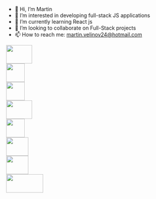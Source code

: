 - 👋 Hi, I’m Martin
- 👀 I’m interested in developing full-stack JS applications
- 🌱 I’m currently learning React js
- 💞️ I’m looking to collaborate on Full-Stack projects
- 📫 How to reach me: martin.velinov24@hotmail.com



<div style="display: flex; flex-direction: column; ">
  <img src="https://upload.wikimedia.org/wikipedia/commons/thumb/6/61/HTML5_logo_and_wordmark.svg/512px-HTML5_logo_and_wordmark.svg.png" width="70px" height="50px" margin-right:"30px">
  <img src="https://upload.wikimedia.org/wikipedia/commons/thumb/d/d5/CSS3_logo_and_wordmark.svg/1200px-CSS3_logo_and_wordmark.svg.png" width="50px" height="50px" margin-right:"40px">
  <img src="https://upload.wikimedia.org/wikipedia/commons/thumb/9/99/Unofficial_JavaScript_logo_2.svg/2048px-Unofficial_JavaScript_logo_2.svg.png" width="50px" height="50px" margin-right:"40px">
  <img src="https://upload.wikimedia.org/wikipedia/commons/thumb/d/d9/Node.js_logo.svg/1200px-Node.js_logo.svg.png" width="70px" height="50px"  margin-right:"40px">
  <img src="https://upload.wikimedia.org/wikipedia/commons/thumb/b/b2/Bootstrap_logo.svg/512px-Bootstrap_logo.svg.png?20210507000024" width="50px" height="50px"  margin-right:"40px">
  <img src="https://upload.wikimedia.org/wikipedia/commons/thumb/d/d5/Tailwind_CSS_Logo.svg/2048px-Tailwind_CSS_Logo.svg.png" width="60px" height="50px"  margin-right:"40px">
  <img src="https://upload.wikimedia.org/wikipedia/commons/thumb/a/a7/React-icon.svg/2300px-React-icon.svg.png" width="60px" height="50px"  margin-right:"40px">
  <img src="https://toppng.com/uploads/preview/mongodb-logo-11609369386lqoc6r2ga9.png" width="100px" height="50px"  margin-right:"40px">
  
</div>



<!---
martinvelinov1/martinvelinov1 is a ✨ special ✨ repository because its `README.md` (this file) appears on your GitHub profile.
You can click the Preview link to take a look at your changes.
--->
